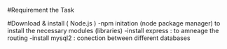 #Requirement the Task 

#Download & install ( Node.js )
-npm initation (node package manager) to install the necessary modules (libraries)
-install express : to amneage the routing
-install mysql2 : conection between different databases
